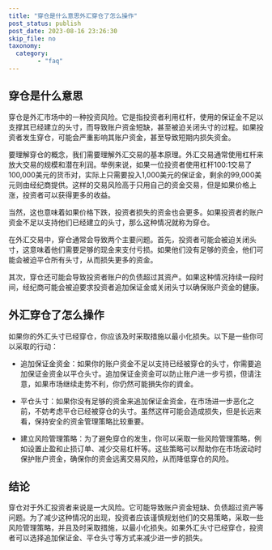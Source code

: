 ```yaml
---
title: "穿仓是什么意思外汇穿仓了怎么操作"
post_status: publish
post_date: 2023-08-16 23:26:30
skip_file: no
taxonomy:
  category:
        - "faq"
---
```


## 穿仓是什么意思

穿仓是外汇市场中的一种投资风险。它是指投资者利用杠杆，使用的保证金不足以支撑其已经建立的头寸，而导致账户资金短缺，甚至被迫关闭头寸的过程。如果投资者发生穿仓，可能会严重影响其账户资金，甚至导致短期内损失资金。

要理解穿仓的概念，我们需要理解外汇交易的基本原理。外汇交易通常使用杠杆来放大交易的规模和潜在利润。举例来说，如果一位投资者使用杠杆100:1交易了100,000美元的货币对，实际上只需要投入1,000美元的保证金，剩余的99,000美元则由经纪商提供。这样的交易风险高于只用自己的资金交易，但是如果价格上涨，投资者可以获得更多的收益。

当然，这也意味着如果价格下跌，投资者损失的资金也会更多。如果投资者的账户资金不足以支持他们已经建立的头寸，那么这种情况就称为穿仓。

在外汇交易中，穿仓通常会导致两个主要问题。首先，投资者可能会被迫关闭头寸，这意味着他们需要足够的现金来支付亏损。如果他们没有足够的资金，他们可能会被迫平仓所有头寸，从而损失更多的资金。

其次，穿仓还可能会导致投资者账户的负债超过其资产。如果这种情况持续一段时间，经纪商可能会被迫要求投资者追加保证金或关闭头寸以确保账户资金的健康。

## 外汇穿仓了怎么操作

如果你的外汇头寸已经穿仓，你应该及时采取措施以最小化损失。以下是一些你可以采取的行动：

- 追加保证金资金：如果你的账户资金不足以支持已经被穿仓的头寸，你需要追加保证金资金以平仓头寸。追加保证金资金可以防止账户进一步亏损，但请注意，如果市场继续走势不利，你仍然可能損失你的資金。

- 平仓头寸：如果你没有足够的资金来追加保证金资金，在市场进一步恶化之前，不妨考虑平仓已经被穿仓的头寸。虽然这样可能会造成损失，但是长远来看，保持安全的资金管理策略比较重要。

- 建立风险管理策略：为了避免穿仓的发生，你可以采取一些风险管理策略，例如设置止盈和止损订单、减少交易杠杆等。这些策略可以帮助你在市场波动时保护账户资金，确保你的资金远离交易风险，从而降低穿仓的风险。

## 结论

穿仓对于外汇投资者来说是一大风险。它可能导致账户资金短缺、负债超过资产等问题。为了减少这种情况的出现，投资者应该谨慎规划他们的交易策略，采取一些风险管理策略，并且及时采取措施，以最小化损失。如果外汇头寸已经穿仓，投资者可以选择追加保证金、平仓头寸等方式来减少进一步的损失。
